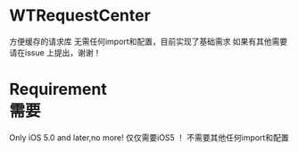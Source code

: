 WTRequestCenter
===============

方便缓存的请求库
无需任何import和配置，目前实现了基础需求
如果有其他需要请在issue 上提出，谢谢！



Requirement  
需要
===============
Only iOS 5.0 and later,no more!
仅仅需要iOS5 ！ 不需要其他任何import和配置
